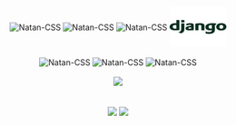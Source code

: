<div align="center" style="display: inline_block">
  <br>
  <img align="center" alt="Natan-CSS" height="40" width="40"
    src="https://cdn.jsdelivr.net/gh/devicons/devicon/icons/java/java-original.svg" />
<!--   <img align="center" alt="Natan-CSS" height="30" width="30"
    src="https://cdn.jsdelivr.net/gh/devicons/devicon/icons/kotlin/kotlin-original.svg" /> -->
   <img align="center" alt="Natan-CSS" height="40" width="40"
    src="https://cdn.jsdelivr.net/gh/devicons/devicon/icons/python/python-original.svg" />
  <img align="center" alt="Natan-CSS" height="30" width="40"
    src="https://cdn.jsdelivr.net/gh/devicons/devicon/icons/spring/spring-original.svg" />
  <img align="center" alt="Natan-CSS" height="70" width="100"
    src="https://raw.githubusercontent.com/devicons/devicon/1119b9f84c0290e0f0b38982099a2bd027a48bf1/icons/django/django-plain-wordmark.svg" />
  <br/>
  <br/>
  <img align="center" alt="Natan-CSS" height="30" width="40"
    src="https://cdn.jsdelivr.net/gh/devicons/devicon/icons/postgresql/postgresql-original.svg" />
  <img align="center" alt="Natan-CSS" height="30" width="40"
    src="https://cdn.jsdelivr.net/gh/devicons/devicon/icons/mysql/mysql-original.svg" />
  <img align="center" alt="Natan-CSS" height="42" width="52"
    src="https://cdn.jsdelivr.net/gh/devicons/devicon/icons/docker/docker-original.svg" />
  <br>
  <br>


<div align="center">
  <a align="center" href="https://www.linkedin.com/in/natan-oliveira-71023822b/" target="_blank">
    <img src="https://img.shields.io/badge/Natan%20Oliveira-Linkedin-blue" target="_blank">
  </a>
</div>

<br>
<br>

<div align="center">
  <img height="150em"
    src="https://github-readme-stats.vercel.app/api/top-langs/?username=onattanoliveira&layout=compact&langs_count=7&theme=radical" />
  <a href="https://github.com/onattanoliveira">
  <img height="150em"
    src="https://github-readme-stats.vercel.app/api?username=onattanoliveira&show_icons=true&theme=radical&include_all_commits=true&count_private=true" />
</div>
